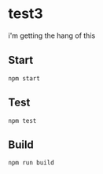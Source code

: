 # test3

i&#39;m getting the hang of this

## Start

```
npm start
```

## Test

```
npm test
```

## Build

```
npm run build
```